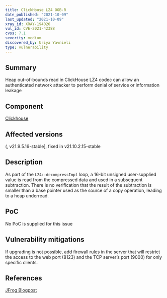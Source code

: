 ```yaml
---
title: ClickHouse LZ4 OOB-R
date_published: "2021-10-09"
last_updated: "2021-10-09"
xray_id: XRAY-194026
vul_id: CVE-2021-42388
cvss: 7.1
severity: medium
discovered_by: Uriya Yavnieli
type: vulnerability
---
```

## Summary
Heap out-of-bounds read in ClickHouse LZ4 codec can allow an authenticated network attacker to perform denial of service or information leakage

## Component

[Clickhouse](https://clickhouse.com/)

## Affected versions

(, v21.9.5.16-stable], fixed in v21.10.2.15-stable

## Description

As part of the `LZ4::decompressImpl` loop, a 16-bit unsigned user-supplied value is read from the compressed data and used in a subsequent subtraction. There is no verification that the result of the subtraction is smaller than a base pointer used as the source of a copy operation, leading to a heap underread.

## PoC

No PoC is supplied for this issue

## Vulnerability mitigations

If upgrading is not possible, add firewall rules in the server that will restrict the access to the web port (8123) and the TCP server’s port (9000) for only specific clients.

## References

[JFrog Blogpost](TBA)
